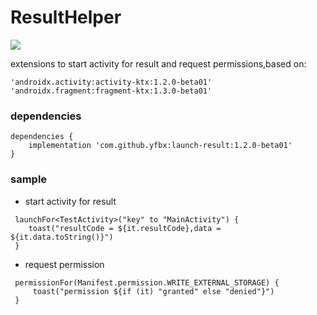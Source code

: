 # ResultHelper
[![](https://img.shields.io/badge/release-1.2.0_beta01-blue.svg)](https://github.com/yfbx-repo/launch-result/releases)

extensions to start activity for result and request permissions,based on:
```
'androidx.activity:activity-ktx:1.2.0-beta01'
'androidx.fragment:fragment-ktx:1.3.0-beta01'
```

### dependencies

```
dependencies {
    implementation 'com.github.yfbx:launch-result:1.2.0-beta01'
}
```    

### sample

- start activity for result
```
 launchFor<TestActivity>("key" to "MainActivity") {
    toast("resultCode = ${it.resultCode},data = ${it.data.toString()}")
 }

```

- request permission

```
 permissionFor(Manifest.permission.WRITE_EXTERNAL_STORAGE) {
     toast("permission ${if (it) "granted" else "denied"}")
 }
```
